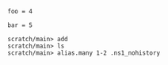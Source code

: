 ```unison
foo = 4

bar = 5
```

```ucm
scratch/main> add
scratch/main> ls
scratch/main> alias.many 1-2 .ns1_nohistory
```
